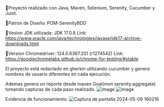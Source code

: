 📘Proyecto realizado con Java, Maven, Selenium, Serenity, Cucumber y Junit.

📘Patron de Diseño: POM-SerenityBDD   

📝Vesion JDK utilizada:
JDK 17.0.8
Link: https://www.oracle.com/java/technologies/javase/jdk17-archive-downloads.html

📝Version Chromedriver:
124.0.6367.201 (r1274542)
Link: https://googlechromelabs.github.io/chrome-for-testing/#stable

El proyecto está redactado en gherkin utilizando cucumber y genera nombres de usuario diferentes en cada ejecución.

Ademas genera un reporte desde maven Goal(mvn serenity:aggregate) tomando capturas de cada paso realizado.
![image](https://github.com/BrandLuna/prueba_automation-encora-bl/assets/85650103/b17fbad9-7e9d-41ff-bb29-4c1862713dc4)
![image](https://github.com/BrandLuna/prueba_automation-encora-bl/assets/85650103/7e0a76fd-18f4-4909-9246-f8fb61e09e47)

Evidencia de funcionamiento:
![Captura de pantalla 2024-05-09 160216](https://github.com/BrandLuna/prueba_automation-encora-bl/assets/85650103/df82b41f-8bf5-4409-a9f0-35d040efd620)







